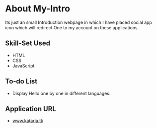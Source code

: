 # About My-Intro
Its just an small Introduction webpage in which I have placed social app icon which will redirect One to my account on these applications.

## Skill-Set Used
* HTML
* CSS
* JavaScript

## To-do List
* Display Hello one by one in different languages.

## Application URL
* www.kataria.tk


